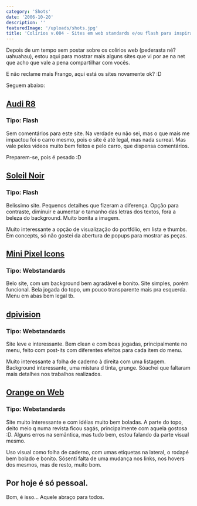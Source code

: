 ```yaml
---
category: 'Shots'
date: '2006-10-20'
description: ''
featuredImage: '/uploads/shots.jpg'
title: 'Colírios v.004 - Sites em web standards e/ou flash para inspiração!'
---
```


Depois de um tempo sem postar sobre os colírios web (pederasta né? uahuahau), estou aqui para mostrar mais alguns sites que vi por ae na net que acho que vale a pena compartilhar com vocês.

E não reclame mais Frango, aqui está os sites novamente ok? :D

Seguem abaixo:

## [Audi R8](http://microsites.audi.com/audir8/html/index.php?lang=en 'Ver o site do Audi R8')

### Tipo: Flash

Sem comentários para este site. Na verdade eu não sei, mas o que mais me impactou foi o carro mesmo, pois o site é até legal, mas nada surreal. Mas vale pelos vídeos muito bem feitos e pelo carro, que dispensa comentários.

Preparem-se, pois é pesado :D

## [Soleil Noir](http://www.soleilnoir.net/ 'Ver o site da Soleil Noir')

### Tipo: Flash

Belíssimo site. Pequenos detalhes que fizeram a diferença. Opção para contraste, diminuir e aumentar o tamanho das letras dos textos, fora a beleza do background. Muito bonita a imagem.

Muito interessante a opção de visualização do portfólio, em lista e thumbs. Em concepts, só não gostei da abertura de popups para mostrar as peças.

## [Mini Pixel Icons](http://www.ndesign-studio.com/resources/mini-pixel-icons/ 'Ver o site do Mini Pixel Icons')

### Tipo: Webstandards

Belo site, com um background bem agradável e bonito. Site simples, porém funcional. Bela jogada do topo, um pouco transparente mais pra esquerda. Menu em abas bem legal tb.

## [dpivision](http://www.dpivision.com/ 'Ver o site da dpivision')

### Tipo: Webstandards

Site leve e interessante. Bem clean e com boas jogadas, principalmente no menu, feito com post-its com diferentes efeitos para cada item do menu.

Muito interessante a folha de caderno à direita com uma listagem. Background interessante, uma mistura d tinta, grunge. Sóachei que faltaram mais detalhes nos trabalhos realizados.

## [Orange on Web](http://orangeonweb.com/index.htm 'Ver o site da Orange on Web')

### Tipo: Webstandards

Site muito interessante e com idéias muito bem boladas. A parte do topo, deito meio q numa revista ficou sagás, principalmente com aquela gostosa :D. Alguns erros na semântica, mas tudo bem, estou falando da parte visual mesmo.

Uso visual como folha de caderno, com umas etiquetas na lateral, o rodapé bem bolado e bonito. Sósenti falta de uma mudança nos links, nos hovers dos mesmos, mas de resto, muito bom.

## Por hoje é só pessoal.

Bom, é isso... Aquele abraço para todos.
